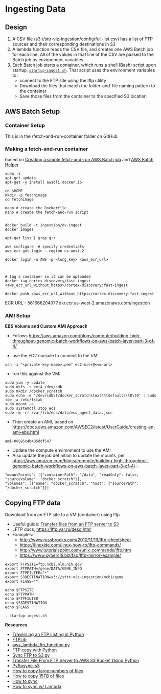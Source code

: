 # Ingesting Data


## Design

1. A CSV file (s3://sttr-viz-ingestion/config/full-list.csv) has a list of FTP sources and their corresponding destinations in S3
2. A lambda function reads the CSV file, and creates one AWS Batch job for each line. All of the values in that line of the CSV are passed to the Batch job as environment variables
3. Each Batch job starts a container, which runs a shell (Bash) script upon startup, [```startup-ingest.sh```](s3://sttr-viz-ingestion/code/batch/startup-ingest.sh). That script uses the environment variables to:
   * connect to the FTP site using the lftp utility
   * Download the files that match the folder-and-file naming pattern to the container
   * Save those files from the container to the specified S3 location


## AWS Batch Setup


### Container Setup

This is in the /fetch-and-run-container folder on GitHub


### Making a fetch-and-run container


based on [Creating a simple fetch-and-run AWS Batch job](https://aws.amazon.com/blogs/compute/creating-a-simple-fetch-and-run-aws-batch-job/) and [AWS Batch Helper](https://github.com/awslabs/aws-batch-helpers)

```
sudo -i
apt-get update
apt-get -y install awscli docker.io

cd $HOME
mkdir -p fetchimage
cd fetchimage

nano # create the Dockerfile
nano # create the fetch-and-run script


docker build -t ingestion/dv-ingest .   
docker images

apt-get list | grep g++
```

```
aws configure  # specify credentials
aws ecr get-login --region us-west-2

docker login -u AWS -p <long_key> <aws_ecr_url>



# tag a container so it can be uploaded
docker tag cortex-discovery/fast-ingest <aws_ecr_url_without_https>/cortex-discovery:fast-ingest

docker push <aws_ecr_url_without_https>/cortex-discovery:fast-ingest

```

ECR URL - 561666204077.dkr.ecr.us-west-2.amazonaws.com/ingestion

### AMI Setup


**EBS Volume and Custom AMI Approach**

* Follows https://aws.amazon.com/blogs/compute/building-high-throughput-genomic-batch-workflows-on-aws-batch-layer-part-3-of-4/

* use the EC2 console to connect to the VM
```
ssh -i "<private-key-name>.pem" ec2-user@<vm-url>
```

* run this against the VM:

```
sudo yum -y update
sudo mkfs -t ext4 /dev/sdb
sudo mkdir /docker_scratch
sudo echo -e '/dev/sdb\t/docker_scratch\text4\tdefaults\t0\t0' | sudo tee -a /etc/fstab
sudo mount –a
sudo systemctl stop ecs 
sudo rm -rf /var/lib/ecs/data/ecs_agent_data.json
```

* Then create an AMI, based on https://docs.aws.amazon.com/AWSEC2/latest/UserGuide/creating-an-ami-ebs.html 

```
ami-00695c4b435ddf547
```

* Update the compute environment to use the AMI
* Also update the job definition to update the mounts, per https://aws.amazon.com/blogs/compute/building-high-throughput-genomic-batch-workflows-on-aws-batch-layer-part-3-of-4/ : 

```
"mountPoints": [{"containerPath": "/data", "readOnly": false, "sourceVolume": "docker_scratch"}],
"volumes": [{"name": "docker_scratch", "host": {"sourcePath": "/docker_scratch"}}]
```



## Copying FTP data

Download from an FTP site to a VM (container) using lftp

* Useful guide: [Transfer files from an FTP server to S3](https://hackncheese.com/2014/11/24/Transfer-files-from-an-FTP-server-to-S3/)
* LFTP docs, https://lftp.yar.ru/desc.html
* Examples:
    * http://www.russbrooks.com/2010/11/19/lftp-cheetsheet
    * https://linoxide.com/linux-how-to/lftp-commands/
    * http://www.tutorialspoint.com/unix_commands/lftp.htm
    * https://www.cyberciti.biz/faq/lftp-mirror-example/


```
export FTPSITE=ftp.ncbi.nlm.nih.gov
export FTPPATH=/gene/DATA/GENE_INFO
export FTPFILTER="*"
export S3DESTINATION=s3://sttr-viz-ingestion/ncbi/gene
export FLAGS=""

echo $FTPSITE
echo $FTPPATH
echo $FTPFILTER
echo $S3DESTINATION
echo $FLAGS

. startup-ingest.sh
```

**Resources**

* [Traversing an FTP Listing in Python](https://stackoverflow.com/questions/1854572/traversing-ftp-listing)
* [FTPLib](https://docs.python.org/3/library/ftplib.html)
* [aws_lambda_ftp_function.py](https://github.com/orasik/aws_lambda_ftp_function/blob/master/aws_lambda_ftp_function.py)
* [FTP copy with Python](https://stackoverflow.com/questions/41171784/trouble-transferring-data-from-ftp-server-to-s3-via-stream-using-python)
* [Sync FTP to S3 py](https://github.com/vangheem/sync-ftp-to-s3/blob/master/sync-ftp-to-s3.py)
* [Transfer File From FTP Server to AWS S3 Bucket Using Python](https://medium.com/better-programming/transfer-file-from-ftp-server-to-a-s3-bucket-using-python-7f9e51f44e35)
* [Pyftpsync-s3](https://pypi.org/project/pyftpsync-s3/)
* [How to copy large numbers of files](https://serverfault.com/questions/18125/how-to-copy-a-large-number-of-files-quickly-between-two-servers) 
* [How to copy 15TB of files](https://serverfault.com/questions/721223/transfer-15tb-of-tiny-files?rq=1)
* [How to sync](https://www.quora.com/How-can-I-sync-an-FTP-server-with-Amazon-S3)
* [How to sync w/ Lambda](https://www.quora.com/How-can-I-sync-S3-with-an-FTP-server-using-the-Lambda-function)
